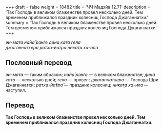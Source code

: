 +++
draft = false
weight = 18482
title = 'ЧЧ Мадхйа 12.71'
description = 'Так Господь в великом блаженстве провел несколько дней. Тем временем приближался праздник колесниц Господа Джаганнатхи.'
summary = 'Так Господь в великом блаженстве провел несколько дней. Тем временем приближался праздник колесниц Господа Джаганнатхи.'
+++

_эи-мата на̄на̄ ран̇ге дина ката гела  
джаганна̄тхера ратха-йа̄тра̄ никат̣а ха-ила_

## Пословный перевод

_эи_\-_мата_ — таким образом; _на̄на̄_ _ран̇ге_ — в великом блаженстве; _дина_ _ката_ — несколько дней; _гела_ — провел; _джаганна̄тхера_ — Господа Шри Джаганнатхи; _ратха_\-_йа̄тра̄_ — праздник колесниц; _никат̣а_ _ха_\-_ила_ — наступил.

## Перевод

**Так Господь в великом блаженстве провел несколько дней. Тем временем приближался праздник колесниц Господа Джаганнатхи.**
